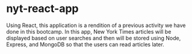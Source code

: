 # nyt-react-app

Using React, this application is a rendition of a previous activity we have done in this bootcamp. In this app, New York Times articles will be displayed based on user searches and then will be stored using Node, Express, and MongoDB so that the users can read articles later.
